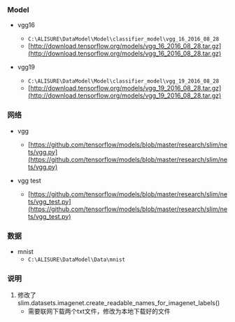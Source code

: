 ###


### Model
* vgg16
    * `C:\ALISURE\DataModel\Model\classifier_model\vgg_16_2016_08_28`
    * [http://download.tensorflow.org/models/vgg_16_2016_08_28.tar.gz](http://download.tensorflow.org/models/vgg_16_2016_08_28.tar.gz)

* vgg19
    * `C:\ALISURE\DataModel\Model\classifier_model\vgg_19_2016_08_28`
    * [http://download.tensorflow.org/models/vgg_19_2016_08_28.tar.gz](http://download.tensorflow.org/models/vgg_19_2016_08_28.tar.gz)


### 网络
* vgg
    * [https://github.com/tensorflow/models/blob/master/research/slim/nets/vgg.py](https://github.com/tensorflow/models/blob/master/research/slim/nets/vgg.py)

* vgg test
    * [https://github.com/tensorflow/models/blob/master/research/slim/nets/vgg_test.py](https://github.com/tensorflow/models/blob/master/research/slim/nets/vgg_test.py)


### 数据
* mnist
    * `C:\ALISURE\DataModel\Data\mnist`


### 说明

1. 修改了 slim.datasets.imagenet.create_readable_names_for_imagenet_labels()
    * 需要联网下载两个txt文件，修改为本地下载好的文件


    
